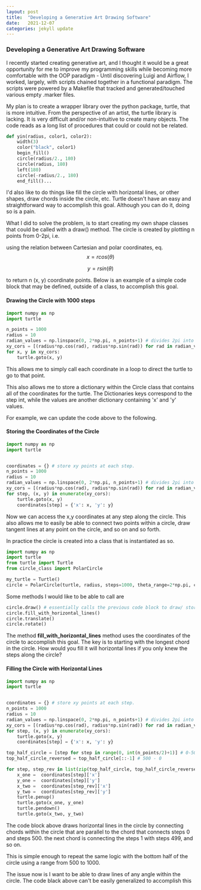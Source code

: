 ```yaml
---
layout: post
title:  "Developing a Generative Art Drawing Software"
date:   2021-12-07
categories: jekyll update
---
```


### Developing a Generative Art Drawing Software

I recently started creating generative art, and I thought it would be a great opportunity for me to improve my programming skills while becoming more comfortable with the OOP paradigm - Until discovering Luigi and Airflow, I worked, largely, with scripts chained together in a functional paradigm. The scripts were powered by a Makefile that tracked and generated/touched various empty .marker files.

My plan is to create a wrapper library over the python package, turtle, that is more intuitive. From the perspective of an artist, the turtle library is lacking. It is very difficult and/or non-intuitive to create many objects. The code reads as a long list of procedures that could or could not be related.

```python
def yin(radius, color1, color2):
    width(3)
    color("black", color1)
    begin_fill()
    circle(radius/2., 180)
    circle(radius, 180)
    left(180)
    circle(-radius/2., 180)
    end_fill()...
```

I'd also like to do things like fill the circle with horizontal lines, or other shapes, draw chords inside the circle, etc. Turtle doesn't have an easy and straightforward way to accomplish this goal. Although you can do it, doing so is a pain.



What I did to solve the problem, is to start creating my own shape classes that could be called with a draw() method. The circle is created by plotting n points from 0-2pi, i.e.

using the relation between Cartesian and polar coordinates, eq.
$$
x = rcos(\theta)
$$

$$
y = rsin(\theta)
$$

to return n (x, y) coordinate points. Below is an example of a simple code block that may be defined, outside of a class, to accomplish this goal.

#### Drawing the Circle with 1000 steps

```python
import numpy as np
import turtle

n_points = 1000
radius = 10
radian_values = np.linspace(0, 2*np.pi, n_points+1) # divides 2pi into 1000 pieces
xy_cors = [(radius*np.cos(rad), radius*np.sin(rad)) for rad in radian_values]
for x, y in xy_cors:
    turtle.goto(x, y)
```

This allows me to simply call each coordinate in a loop to direct the turtle to go to that point.

This also allows me to store a dictionary within the Circle class that contains all of the coordinates for the turtle. The Dictionaries keys correspond to the step int, while the values are another dictionary containing 'x' and 'y' values.

For example, we can update the code above to the following.

#### Storing the Coordinates of the Circle

```python
import numpy as np
import turtle


coordinates = {} # store xy points at each step.
n_points = 1000
radius = 10
radian_values = np.linspace(0, 2*np.pi, n_points+1) # divides 2pi into 1000 pieces
xy_cors = [(radius*np.cos(rad), radius*np.sin(rad)) for rad in radian_values]
for step, (x, y) in enumerate(xy_cors):
    turtle.goto(x, y)
    coordinates[step] = {'x': x, 'y': y}
```

Now we can access the x,y coordinates at any step along the circle. This also allows me to easily be able to connect two points within a circle, draw tangent lines at any point on the circle, and so on and so forth.

In practice the circle is created into a class that is instantiated as so.

```python
import numpy as np
import turtle
from turtle import Turtle
from circle_class import PolarCircle

my_turtle = Turtle()
circle = PolarCircle(turtle, radius, steps=1000, theta_range=2*np.pi, center=(0,0))
```

Some methods I would like to be able to call are

```python
circle.draw() # essentially calls the previous code block to draw/ store coordinates
circle.fill_with_horizontal_lines()
circle.translate()
circle.rotate()
```

The method **fill_with_horizontal_lines** method uses the coordinates of the circle to accomplish this goal. The key is to starting with the longest chord in the circle. How would you fill it will horizontal lines if you only knew the steps along the circle?

#### Filling the Circle with Horizontal Lines

```python
import numpy as np
import turtle


coordinates = {} # store xy points at each step.
n_points = 1000
radius = 10
radian_values = np.linspace(0, 2*np.pi, n_points+1) # divides 2pi into 1000 pieces
xy_cors = [(radius*np.cos(rad), radius*np.sin(rad)) for rad in radian_values]
for step, (x, y) in enumerate(xy_cors):
    turtle.goto(x, y)
    coordinates[step] = {'x': x, 'y': y}

top_half_circle = [step for step in range(0, int(n_points/2)+1)] # 0-500
top_half_circle_reversed = top_half_circle[::-1] # 500 - 0

for step, step_rev in list(zip(top_half_circle, top_half_circle_reversed)):
    x_one =  coordinates[step]['x']
    y_one =  coordinates[step]['y']
    x_two =  coordinates[step_rev]['x']
    y_two =  coordinates[step_rev]['y']
    turtle.penup()
    turtle.goto(x_one, y_one)
    turtle.pendown()
    turtle.goto(x_two, y_two)
```

The code block above draws horizontal lines in the circle by connecting chords within the circle that are parallel to the chord that connects steps 0 and steps 500. the next chord is connecting the steps 1 with steps 499, and so on.

This is simple enough to repeat the same logic with the bottom half of the circle using a range from 500 to 1000.

The issue now is I want to be able to draw lines of any angle within the circle. The code black above can't be easily generalized to accomplish this
